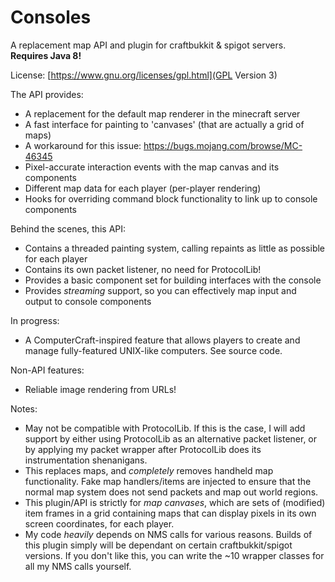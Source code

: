 # Consoles
A replacement map API and plugin for craftbukkit &amp; spigot servers. **Requires Java 8!**

License: [https://www.gnu.org/licenses/gpl.html](GPL Version 3)

The API provides:

- A replacement for the default map renderer in the minecraft server
- A fast interface for painting to 'canvases' (that are actually a grid of maps)
- A workaround for this issue: https://bugs.mojang.com/browse/MC-46345
- Pixel-accurate interaction events with the map canvas and its components
- Different map data for each player (per-player rendering)
- Hooks for overriding command block functionality to link up to console components

Behind the scenes, this API:

- Contains a threaded painting system, calling repaints as little as possible for each player
- Contains its own packet listener, no need for ProtocolLib!
- Provides a basic component set for building interfaces with the console
- Provides _streaming_ support, so you can effectively map input and output to console components

In progress:

- A ComputerCraft-inspired feature that allows players to create and manage fully-featured UNIX-like computers. See source code.

Non-API features:

- Reliable image rendering from URLs!

Notes:
 - May not be compatible with ProtocolLib. If this is the case, I will add support by either using ProtocolLib as an alternative packet listener, or by applying my packet wrapper after ProtocolLib does its instrumentation shenanigans.
 - This replaces maps, and _completely_ removes handheld map functionality. Fake map handlers/items are injected to ensure that the normal map system does not send packets and map out world regions.
 - This plugin/API is strictly for _map canvases_, which are sets of (modified) item frames in a grid containing maps that can display pixels in its own screen coordinates, for each player.
 - My code _heavily_ depends on NMS calls for various reasons. Builds of this plugin simply will be dependant on certain craftbukkit/spigot versions. If you don't like this, you can write the ~10 wrapper classes for all my NMS calls yourself.
